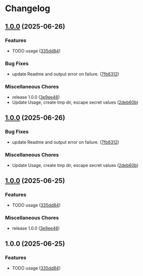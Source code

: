 # Changelog

## [1.0.0](https://github.com/CruGlobal/secrets-lambda-extension/compare/v1.0.0...v1.0.0) (2025-06-26)


### Features

* TODO usage ([335dd84](https://github.com/CruGlobal/secrets-lambda-extension/commit/335dd84a41fddc68922f7e37fa977e7f85217386))


### Bug Fixes

* update Readme and output error on failure. ([7fb6312](https://github.com/CruGlobal/secrets-lambda-extension/commit/7fb63129e9e1b78e14562049392fc72eab8afecc))


### Miscellaneous Chores

* release 1.0.0 ([3e9ee48](https://github.com/CruGlobal/secrets-lambda-extension/commit/3e9ee48fb02f493483981933cf18e6c2061d5718))
* Update Usage, create tmp dir, escape secret values ([2deb60b](https://github.com/CruGlobal/secrets-lambda-extension/commit/2deb60b4650b39e324735a810917178a2cb8a458))

## [1.0.0](https://github.com/CruGlobal/secrets-lambda-extension/compare/v1.0.0...v1.0.0) (2025-06-26)


### Bug Fixes

* update Readme and output error on failure. ([7fb6312](https://github.com/CruGlobal/secrets-lambda-extension/commit/7fb63129e9e1b78e14562049392fc72eab8afecc))


### Miscellaneous Chores

* Update Usage, create tmp dir, escape secret values ([2deb60b](https://github.com/CruGlobal/secrets-lambda-extension/commit/2deb60b4650b39e324735a810917178a2cb8a458))

## [1.0.0](https://github.com/CruGlobal/secrets-lambda-extension/compare/v1.0.0...v1.0.0) (2025-06-25)


### Features

* TODO usage ([335dd84](https://github.com/CruGlobal/secrets-lambda-extension/commit/335dd84a41fddc68922f7e37fa977e7f85217386))


### Miscellaneous Chores

* release 1.0.0 ([3e9ee48](https://github.com/CruGlobal/secrets-lambda-extension/commit/3e9ee48fb02f493483981933cf18e6c2061d5718))

## 1.0.0 (2025-06-25)


### Features

* TODO usage ([335dd84](https://github.com/CruGlobal/secrets-lambda-extension/commit/335dd84a41fddc68922f7e37fa977e7f85217386))
